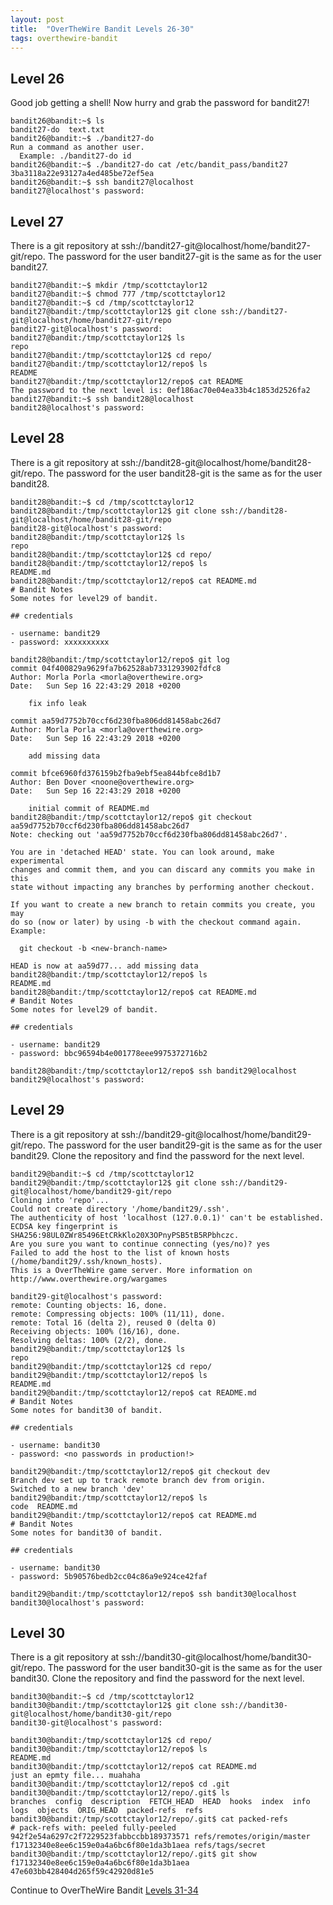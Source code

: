 ```yaml
---
layout: post
title:  "OverTheWire Bandit Levels 26-30"
tags: overthewire-bandit
---
```


## Level 26
Good job getting a shell! Now hurry and grab the password for bandit27!
```
bandit26@bandit:~$ ls
bandit27-do  text.txt
bandit26@bandit:~$ ./bandit27-do
Run a command as another user.
  Example: ./bandit27-do id
bandit26@bandit:~$ ./bandit27-do cat /etc/bandit_pass/bandit27
3ba3118a22e93127a4ed485be72ef5ea
bandit26@bandit:~$ ssh bandit27@localhost
bandit27@localhost's password:
```

## Level 27
There is a git repository at ssh://bandit27-git@localhost/home/bandit27-git/repo. The password for the user bandit27-git is the same as for the user bandit27.
```
bandit27@bandit:~$ mkdir /tmp/scottctaylor12
bandit27@bandit:~$ chmod 777 /tmp/scottctaylor12
bandit27@bandit:~$ cd /tmp/scottctaylor12
bandit27@bandit:/tmp/scottctaylor12$ git clone ssh://bandit27-git@localhost/home/bandit27-git/repo
bandit27-git@localhost's password:
bandit27@bandit:/tmp/scottctaylor12$ ls
repo
bandit27@bandit:/tmp/scottctaylor12$ cd repo/
bandit27@bandit:/tmp/scottctaylor12/repo$ ls
README
bandit27@bandit:/tmp/scottctaylor12/repo$ cat README
The password to the next level is: 0ef186ac70e04ea33b4c1853d2526fa2
bandit27@bandit:~$ ssh bandit28@localhost
bandit28@localhost's password:
```

## Level 28
There is a git repository at ssh://bandit28-git@localhost/home/bandit28-git/repo. The password for the user bandit28-git is the same as for the user bandit28.
```
bandit28@bandit:~$ cd /tmp/scottctaylor12
bandit28@bandit:/tmp/scottctaylor12$ git clone ssh://bandit28-git@localhost/home/bandit28-git/repo
bandit28-git@localhost's password:
bandit28@bandit:/tmp/scottctaylor12$ ls
repo
bandit28@bandit:/tmp/scottctaylor12$ cd repo/
bandit28@bandit:/tmp/scottctaylor12/repo$ ls
README.md
bandit28@bandit:/tmp/scottctaylor12/repo$ cat README.md
# Bandit Notes
Some notes for level29 of bandit.

## credentials

- username: bandit29
- password: xxxxxxxxxx

bandit28@bandit:/tmp/scottctaylor12/repo$ git log
commit 04f400829a9629fa7b62528ab7331293902fdfc8
Author: Morla Porla <morla@overthewire.org>
Date:   Sun Sep 16 22:43:29 2018 +0200

    fix info leak

commit aa59d7752b70ccf6d230fba806dd81458abc26d7
Author: Morla Porla <morla@overthewire.org>
Date:   Sun Sep 16 22:43:29 2018 +0200

    add missing data

commit bfce6960fd376159b2fba9ebf5ea844bfce8d1b7
Author: Ben Dover <noone@overthewire.org>
Date:   Sun Sep 16 22:43:29 2018 +0200

    initial commit of README.md
bandit28@bandit:/tmp/scottctaylor12/repo$ git checkout aa59d7752b70ccf6d230fba806dd81458abc26d7
Note: checking out 'aa59d7752b70ccf6d230fba806dd81458abc26d7'.

You are in 'detached HEAD' state. You can look around, make experimental
changes and commit them, and you can discard any commits you make in this
state without impacting any branches by performing another checkout.

If you want to create a new branch to retain commits you create, you may
do so (now or later) by using -b with the checkout command again. Example:

  git checkout -b <new-branch-name>

HEAD is now at aa59d77... add missing data
bandit28@bandit:/tmp/scottctaylor12/repo$ ls
README.md
bandit28@bandit:/tmp/scottctaylor12/repo$ cat README.md
# Bandit Notes
Some notes for level29 of bandit.

## credentials

- username: bandit29
- password: bbc96594b4e001778eee9975372716b2

bandit28@bandit:/tmp/scottctaylor12/repo$ ssh bandit29@localhost
bandit29@localhost's password:
```
## Level 29
There is a git repository at ssh://bandit29-git@localhost/home/bandit29-git/repo. The password for the user bandit29-git is the same as for the user bandit29.
Clone the repository and find the password for the next level.
```
bandit29@bandit:~$ cd /tmp/scottctaylor12
bandit29@bandit:/tmp/scottctaylor12$ git clone ssh://bandit29-git@localhost/home/bandit29-git/repo
Cloning into 'repo'...
Could not create directory '/home/bandit29/.ssh'.
The authenticity of host 'localhost (127.0.0.1)' can't be established.
ECDSA key fingerprint is SHA256:98UL0ZWr85496EtCRkKlo20X3OPnyPSB5tB5RPbhczc.
Are you sure you want to continue connecting (yes/no)? yes
Failed to add the host to the list of known hosts (/home/bandit29/.ssh/known_hosts).
This is a OverTheWire game server. More information on http://www.overthewire.org/wargames

bandit29-git@localhost's password:
remote: Counting objects: 16, done.
remote: Compressing objects: 100% (11/11), done.
remote: Total 16 (delta 2), reused 0 (delta 0)
Receiving objects: 100% (16/16), done.
Resolving deltas: 100% (2/2), done.
bandit29@bandit:/tmp/scottctaylor12$ ls
repo
bandit29@bandit:/tmp/scottctaylor12$ cd repo/
bandit29@bandit:/tmp/scottctaylor12/repo$ ls
README.md
bandit29@bandit:/tmp/scottctaylor12/repo$ cat README.md
# Bandit Notes
Some notes for bandit30 of bandit.

## credentials

- username: bandit30
- password: <no passwords in production!>

bandit29@bandit:/tmp/scottctaylor12/repo$ git checkout dev
Branch dev set up to track remote branch dev from origin.
Switched to a new branch 'dev'
bandit29@bandit:/tmp/scottctaylor12/repo$ ls
code  README.md
bandit29@bandit:/tmp/scottctaylor12/repo$ cat README.md
# Bandit Notes
Some notes for bandit30 of bandit.

## credentials

- username: bandit30
- password: 5b90576bedb2cc04c86a9e924ce42faf

bandit29@bandit:/tmp/scottctaylor12/repo$ ssh bandit30@localhost
bandit30@localhost's password:
```

## Level 30
There is a git repository at ssh://bandit30-git@localhost/home/bandit30-git/repo. The password for the user bandit30-git is the same as for the user bandit30.
Clone the repository and find the password for the next level.
```
bandit30@bandit:~$ cd /tmp/scottctaylor12
bandit30@bandit:/tmp/scottctaylor12$ git clone ssh://bandit30-git@localhost/home/bandit30-git/repo
bandit30-git@localhost's password:

bandit30@bandit:/tmp/scottctaylor12$ cd repo/
bandit30@bandit:/tmp/scottctaylor12/repo$ ls
README.md
bandit30@bandit:/tmp/scottctaylor12/repo$ cat README.md
just an epmty file... muahaha
bandit30@bandit:/tmp/scottctaylor12/repo$ cd .git
bandit30@bandit:/tmp/scottctaylor12/repo/.git$ ls
branches  config  description  FETCH_HEAD  HEAD  hooks  index  info  logs  objects  ORIG_HEAD  packed-refs  refs
bandit30@bandit:/tmp/scottctaylor12/repo/.git$ cat packed-refs
# pack-refs with: peeled fully-peeled
942f2e54a6297c2f7229523fabbccbb189373571 refs/remotes/origin/master
f17132340e8ee6c159e0a4a6bc6f80e1da3b1aea refs/tags/secret
bandit30@bandit:/tmp/scottctaylor12/repo/.git$ git show f17132340e8ee6c159e0a4a6bc6f80e1da3b1aea
47e603bb428404d265f59c42920d81e5
```

Continue to OverTheWire Bandit [Levels 31-34](https://scottctaylor12.github.io/2018/09/15/otw-bandit31-34.html)
